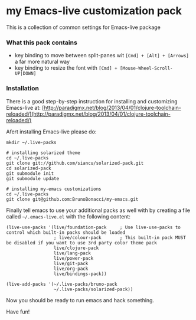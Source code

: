# my Emacs-live customization pack

This is a collection of common settings for Emacs-live package

### What this pack contains

  - key binding to move between split-panes wit `[Cmd] + [Alt] + [Arrows]` a far more natural way
  - key binding to resize the font with `[Cmd] + [Mouse-Wheel-Scroll-UP|DOWN]`

### Installation

There is a good step-by-step instruction for installing and customizing Emacs-live at:
[http://paradigmx.net/blog/2013/04/01/clojure-toolchain-reloaded/](http://paradigmx.net/blog/2013/04/01/clojure-toolchain-reloaded/)

Afert installing Emacs-live please do:

```
mkdir ~/.live-packs

# installing solarized theme
cd ~/.live-packs
git clone git://github.com/siancu/solarized-pack.git
cd solarized-pack
git submodule init
git submodule update

# installing my-emacs customizations
cd ~/.live-packs
git clone git@github.com:BrunoBonacci/my-emacs.git

```

Finally tell emacs to use your additional packs as well with by creating a file called `~/.emacs-live.el`
with the following content:
```
(live-use-packs '(live/foundation-pack     ; Use live-use-packs to control which built-in packs should be loaded
                  ; live/colour-pack       ; This built-in pack MUST be disabled if you want to use 3rd party color theme pack
                  live/clojure-pack
                  live/lang-pack
                  live/power-pack
                  live/git-pack
                  live/org-pack
                  live/bindings-pack))

(live-add-packs '(~/.live-packs/bruno-pack
                  ~/.live-packs/solarized-pack))
```

Now you should be ready to run emacs and hack something.

Have fun!
